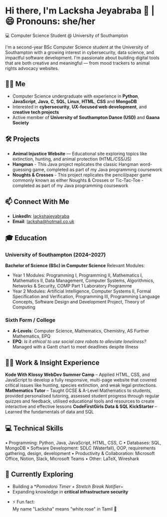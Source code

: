 # Hi there, I'm Lacksha Jeyabraba 👋 | 😄 Pronouns: she/her
💻 Computer Science Student @ University of Southampton

I'm a second-year BSc Computer Science student at the University of Southampton with a growing interest in cybersecurity, data science, and impactful software development. I'm passionate about building digital tools that are both creative and meaningful — from mood trackers to animal rights advocacy websites.

## 👩‍💻 Me
* Computer Science undergraduate with experience in **Python**, **JavaScript**, **Java**, **C**, **SQL**, **Linux**, **HTML**, **CSS** and **MongoDB**
* Interested in **cybersecurity**, **UX-focused web development**, and **creative tech projects**
* Active member of **University of Southampton Dance (USD)** and **Gaana Society**

## 🛠️ Projects
* **Animal Injustice Website** — Educational site exploring topics like extinction, hunting, and animal protection (HTML/CSS/JS)
* **Hangman** - This Java project replicates the classic Hangman word-guessing game, completed as part of my Java programming coursework
* **Noughts & Crosses** - This project replicates the pencil/paper game commonly known as either Noughts & Crosses or Tic-Tac-Toe - completed as part of my Java programming coursework

## 📫 Connect With Me
* **LinkedIn**: [lackshajeyabraba](https://www.linkedin.com/in/lacksha-jeyabraba/)
* **Email**: lacksha@hotmail.co.uk

## 🎓 Education
### University of Southampton (2024–2027)

**Bachelor of Science (BSc) in Computer Science**
Relevant Modules:

* Year 1 Modules: Programming I, Programming II, Mathematics I, Mathematics II, Data Management, Computer Systems, Algorithmics, Networks & Security, COMP Part 1 Laboratory Programme
* Year 2 Modules: Artificial Intelligence, Computer Systems II, Formal Specification and Verification, Programming III, Programming Language Concepts, Software Design and Development Project, Theory of Computing

### Sixth Form / College

* **A-Levels**: Computer Science, Mathematics, Chemistry, AS Further Mathematics, EPQ
* **EPQ**: *Is it ethical to use social care robots to alleviate loneliness?*
  Managed with a Gantt chart to meet deadlines despite illness

## 🧑‍💼 Work & Insight Experience
**Kode With Klossy WebDev Summer Camp** – Applied HTML, CSS, and JavaScript to develop a fully responsive, multi-page website that covered critical issues like hunting, species extinction, and weak legal protections.
**Mathematics Tutor** – Taught GCSE & A-Level Mathematics to students, provided personalised tutoring, assessed student progress through regular quizzes and feedback, utilised educational tools and resources to create interactive and effective lessons
**CodeFirstGirls Data & SQL KickStarter** – Learned the fundamentals of data and SQL

## 💻 Technical Skills
• Programming: Python, Java, JavaScript, HTML, CSS, C
• Databases: SQL, MongoDB
• Software Development: SDLC (Waterfall), OOP, requirements gathering, design, development
• Productivity & Collaboration: Microsoft Office, Notion, Slack, Microsoft Teams
• Other: LaTeX, Wireshark

## 🌱 Currently Exploring
* Building a **Pomodoro Timer + Stretch Break Notifier*~
* Expanding knowledge in **critical infrastructure security**
- ⚡ Fun fact:  
  My name "Lacksha" means "white rose" in Tamil 🌹
